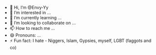 - 👋 Hi, I’m @Envy-Yy
- 👀 I’m interested in ...
- 🌱 I’m currently learning ...
- 💞️ I’m looking to collaborate on ...
- 📫 How to reach me ...
- 😄 Pronouns: ...
- ⚡ Fun fact: I hate - Niggers, Islam, Gypsies, myself, LGBT (faggots and co)

<!---
Envy-Yy/Envy-Yy is a ✨ special ✨ repository because its `README.md` (this file) appears on your GitHub profile.
You can click the Preview link to take a look at your changes.
--->
